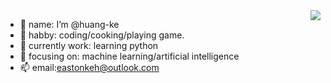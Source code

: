  <img align="right" src="https://github-readme-stats.vercel.app/api?username=huang-ke&show_icons=true&icon_color=CE1D2D&text_color=718096&bg_color=00000000&hide_title=true&hide_border=true" />
 
- 👋 name: I’m @huang-ke
- 👀 habby: coding/cooking/playing game.
- 🌱 currently work: learning python
- 💞️ focusing on: machine learning/artificial intelligence
- 📫 email:eastonkeh@outlook.com
 
 


<!---
huang-ke/huang-ke is a ✨ special ✨ repository because its `README.md` (this file) appears on your GitHub profile.
You can click the Preview link to take a look at your changes.
--->


